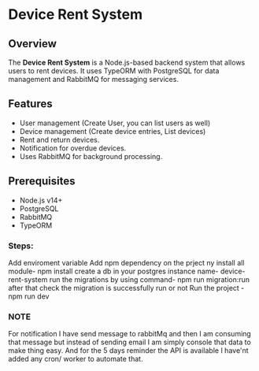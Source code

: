 # Device Rent System

## Overview

The **Device Rent System** is a Node.js-based backend system that allows users to rent devices. It uses TypeORM with PostgreSQL for data management and RabbitMQ for messaging services.

## Features

- User management (Create User, you can list users as well)
- Device management (Create device entries, List devices)
- Rent and return devices.
- Notification for overdue devices.
- Uses RabbitMQ for background processing.

## Prerequisites

- Node.js v14+ 
- PostgreSQL
- RabbitMQ
- TypeORM



### Steps:
Add enviroment variable
Add npm dependency on the prject ny install all module- npm install
create a db in your postgres instance name-   device-rent-system
run the migrations by using command-   npm run migration:run
after that check the migration is successfully run or not
Run the project - npm run dev
 
### NOTE
For notification I have send message to rabbitMq and then I am consuming that message but instead of sending email I am simply console that data to make thing easy.
And for the 5 days reminder the API is available I have'nt added any cron/ worker to automate that.  
